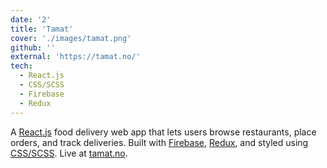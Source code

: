 ```yaml
---
date: '2'
title: 'Tamat'
cover: './images/tamat.png'
github: ''
external: 'https://tamat.no/'
tech:
  - React.js
  - CSS/SCSS
  - Firebase
  - Redux
---
```


A [React.js](https://reactjs.org/) food delivery web app that lets users browse restaurants, place orders, and track deliveries. Built with [Firebase](https://firebase.google.com/), [Redux](https://redux.js.org/), and styled using [CSS/SCSS](https://sass-lang.com/). Live at [tamat.no](https://tamat.no/).

